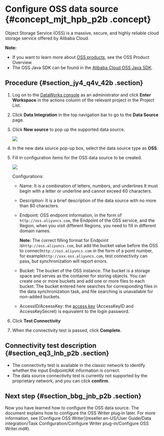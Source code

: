 # Configure OSS data source {#concept_mjt_hpb_p2b .concept}

Object Storage Service \(OSS\) is a massive, secure, and highly reliable cloud storage service offered by Alibaba Cloud.

**Note:** 

-   If you want to learn more about [OSS products](https://www.alibabacloud.com/help/doc-detail/31817.htm), see the OSS Product Overview.
-   The OSS Java SDK can be found in the [Alibaba Cloud OSS Java SDK](http://oss.aliyuncs.com/aliyun_portal_storage/help/oss/OSS_Java_SDK_Dev_Guide_20141113.pdf).

## Procedure {#section_jy4_q4v_42b .section}

1.  Log on to the [DataWorks console](https://partners-intl.aliyun.com) as an administrator and click **Enter Workspace** in the actions column of the relevant project in the Project List.
2.  Click **Data Integration** in the top navigation bar to go to the **Data Source** page.
3.  Click **New source** to pop up the supported data source.

    ![](http://static-aliyun-doc.oss-cn-hangzhou.aliyuncs.com/assets/img/16209/15408682157559_en-US.png)

4.  In the new data source pop-up box, select the data source type as **OSS**.
5.  Fill in configuration items for the OSS data source to be created.

    ![](http://static-aliyun-doc.oss-cn-hangzhou.aliyuncs.com/assets/img/16209/15408682157560_en-US.png)

    Configurations:

    -   Name: It is a combination of letters, numbers, and underlines It must begin with a letter or underline and cannot exceed 60 characters.
    -   Description: It is a brief description of the data source with no more than 80 characters.
    -   Endpoint: OSS endpoint information, in the form of `http://oss.aliyuncs.com`, the Endpoint of the OSS service, and the Region, when you visit different Regions, you need to fill in different domain names.

        **Note:** The correct filling format for Endpoint is`http://oss.aliyuncs.com`, but add the bucket value before the OSS to connect`http://oss.aliyuncs.com` in the form of a point number, for example`http://xxx.oss.aliyuncs.com`, test connectivity can pass, but synchronization will report errors.

    -   Bucket: The bucket of the OSS instance. The bucket is a storage space and serves as the container for storing objects. You can create one or more buckets and add one or more files to each bucket. The bucket entered here searches for corresponding files in the data synchronization task, and file searching is unavailable for non-added buckets.
    -   AccessID/AceessKey: the [access key](https://www.alibabacloud.com/help/doc-detail/53045.htm) \(AccessKeyID and AccessKeySecret\) is equivalent to the login password.
6.  Click **Test Connectivity**
7.  When the connectivity test is passed, click **Complete**.

## Connectivity test description {#section_eq3_lnb_p2b .section}

-   The connectivity test is available in the classic network to identify whether the input Endpoint/AK information is correct.
-   The data source connectivity test is currently not supported by the proprietary network, and you can click **confirm**.

## Next step {#section_bbg_jnb_p2b .section}

Now you have learned how to configure the OSS data source. The document explains how to configure the OSS Writer plug‑in later. For more information, see [Configure OSS Writer](reseller.en-US/User Guide/Data integration/Task Configuration/Configure Writer plug-in/Configure OSS Writer.md#).

